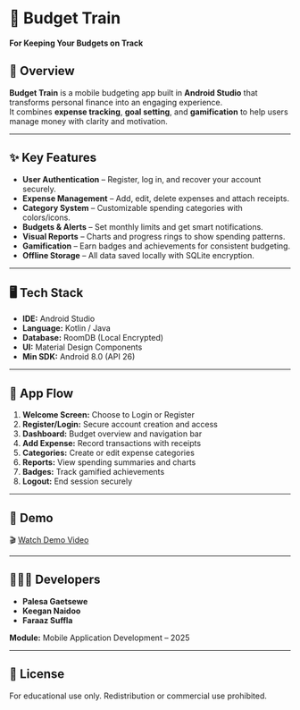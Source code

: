 # 🚆 Budget Train
**For Keeping Your Budgets on Track**

## 📖 Overview
**Budget Train** is a mobile budgeting app built in **Android Studio** that transforms personal finance into an engaging experience.  
It combines **expense tracking**, **goal setting**, and **gamification** to help users manage money with clarity and motivation.

---

## ✨ Key Features
- **User Authentication** – Register, log in, and recover your account securely.  
- **Expense Management** – Add, edit, delete expenses and attach receipts.  
- **Category System** – Customizable spending categories with colors/icons.  
- **Budgets & Alerts** – Set monthly limits and get smart notifications.  
- **Visual Reports** – Charts and progress rings to show spending patterns.  
- **Gamification** – Earn badges and achievements for consistent budgeting.  
- **Offline Storage** – All data saved locally with SQLite encryption.

---

## 🖥️ Tech Stack
- **IDE:** Android Studio  
- **Language:** Kotlin / Java  
- **Database:** RoomDB (Local Encrypted)  
- **UI:** Material Design Components  
- **Min SDK:** Android 8.0 (API 26)  

---

## 📱 App Flow
1. **Welcome Screen:** Choose to Login or Register  
2. **Register/Login:** Secure account creation and access  
3. **Dashboard:** Budget overview and navigation bar  
4. **Add Expense:** Record transactions with receipts  
5. **Categories:** Create or edit expense categories  
6. **Reports:** View spending summaries and charts  
7. **Badges:** Track gamified achievements  
8. **Logout:** End session securely  

---

## 🎥 Demo
🎬 [Watch Demo Video](https://youtu.be/HGRjWE0wojM)

---

## 👩🏽‍💻 Developers
- **Palesa Gaetsewe**  
- **Keegan Naidoo**  
- **Faraaz Suffla**  

**Module:** Mobile Application Development – 2025  

---

## 📝 License
For educational use only. Redistribution or commercial use prohibited.
